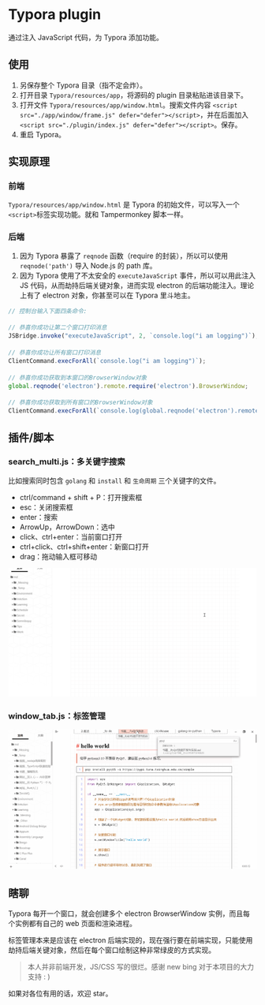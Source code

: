 # Typora plugin

通过注入 JavaScript 代码，为 Typora 添加功能。



## 使用

1. 另保存整个 Typora 目录（指不定会炸）。
2. 打开目录 `Typora/resources/app`，将源码的 plugin 目录粘贴进该目录下。
3. 打开文件 `Typora/resources/app/window.html`。搜索文件内容 `<script src="./app/window/frame.js" defer="defer"></script>`，并在后面加入 `<script src="./plugin/index.js" defer="defer"></script>`。保存。
4. 重启 Typora。



## 实现原理

### 前端

`Typora/resources/app/window.html` 是 Typora 的初始文件，可以写入一个`<script>`标签实现功能。就和 Tampermonkey 脚本一样。



### 后端

1. 因为 Typora 暴露了 `reqnode` 函数（require 的封装），所以可以使用 `reqnode('path')` 导入 Node.js 的 path 库。
2. 因为 Typora 使用了不太安全的 `executeJavaScript` 事件，所以可以用此注入 JS 代码，从而劫持后端关键对象，进而实现 electron 的后端功能注入。理论上有了 electron 对象，你甚至可以在 Typora 里斗地主。

```javascript
// 控制台输入下面四条命令:

// 恭喜你成功让第二个窗口打印消息
JSBridge.invoke("executeJavaScript", 2, `console.log("i am logging")`);

// 恭喜你成功让所有窗口打印消息
ClientCommand.execForAll(`console.log("i am logging")`);

// 恭喜你成功获取到本窗口的BrowserWindow对象
global.reqnode('electron').remote.require('electron').BrowserWindow;

// 恭喜你成功获取到所有窗口的BrowserWindow对象
ClientCommand.execForAll(`console.log(global.reqnode('electron').remote.require('electron').BrowserWindow)`);
```



## 插件/脚本

### search_multi.js：多关键字搜索

比如搜索同时包含 `golang` 和 `install` 和 `生命周期` 三个关键字的文件。

- ctrl/command + shift + P：打开搜索框
- esc：关闭搜索框
- enter：搜索
- ArrowUp，ArrowDown：选中
- click、ctrl+enter：当前窗口打开
- ctrl+click、ctrl+shift+enter：新窗口打开
- drag：拖动输入框可移动

![search_mutli](assets/search_mutli.gif)



### window_tab.js：标签管理

![window_tab](assets/window_tab.gif)



## 瞎聊

Typora 每开一个窗口，就会创建多个 electron BrowserWindow 实例，而且每个实例都有自己的 web 页面和渲染进程。

标签管理本来是应该在 electron 后端实现的，现在强行要在前端实现，只能使用劫持后端关键对象，然后在每个窗口绘制这种非常绿皮的方式实现。

> 本人并非前端开发，JS/CSS 写的很烂。感谢 new bing 对于本项目的大力支持 : ) 

如果对各位有用的话，欢迎 star。

